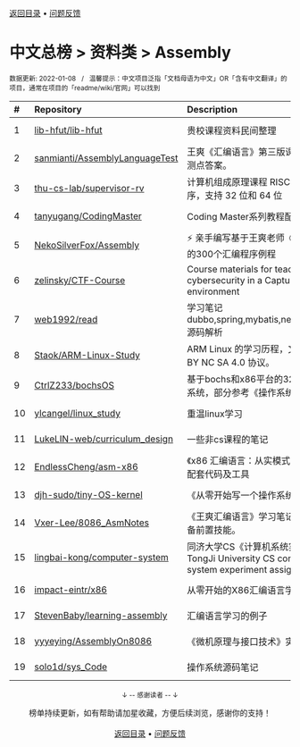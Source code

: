<a href="https://github.com/GrowingGit/GitHub-Chinese-Top-Charts#github中文排行榜">返回目录</a> • <a href="/content/docs/feedback.md">问题反馈</a>

# 中文总榜 > 资料类 > Assembly
<sub>数据更新: 2022-01-08&nbsp;&nbsp;&nbsp;/&nbsp;&nbsp;&nbsp;温馨提示：中文项目泛指「文档母语为中文」OR「含有中文翻译」的项目，通常在项目的「readme/wiki/官网」可以找到</sub>

|#|Repository|Description|Stars|Updated|
|:-|:-|:-|:-|:-|
|1|[lib-hfut/lib-hfut](https://github.com/lib-hfut/lib-hfut)|贵校课程资料民间整理|161|2021-12-21|
|2|[sanmianti/AssemblyLanguageTest](https://github.com/sanmianti/AssemblyLanguageTest)|王爽《汇编语言》第三版课后实验及检测点答案。|75|2021-07-26|
|3|[thu-cs-lab/supervisor-rv](https://github.com/thu-cs-lab/supervisor-rv)|计算机组成原理课程 RISC-V 监控程序，支持 32 位和 64 位|67|2021-09-20|
|4|[tanyugang/CodingMaster](https://github.com/tanyugang/CodingMaster)|Coding Master系列教程配套代码。|65|2021-09-04|
|5|[NekoSilverFox/Assembly](https://github.com/NekoSilverFox/Assembly)|⚡ 亲手编写基于王爽老师《汇编语言》的300个汇编程序例程|54|2021-12-30|
|6|[zelinsky/CTF-Course](https://github.com/zelinsky/CTF-Course)|Course materials for teaching cybersecurity in a Capture the Flag environment|44|2021-08-18|
|7|[web1992/read](https://github.com/web1992/read)|学习笔记 dubbo,spring,mybatis,netty,rocketmq 源码解析|25|2022-01-07|
|8|[Staok/ARM-Linux-Study](https://github.com/Staok/ARM-Linux-Study)|ARM Linux 的学习历程，文章遵守 CC BY NC SA 4.0 协议。|6|2021-09-27|
|9|[CtrlZ233/bochsOS](https://github.com/CtrlZ233/bochsOS)|基于bochs和x86平台的32为微型操作系统，部分参考《操作系统真象还原》|4|2021-07-26|
|10|[ylcangel/linux_study](https://github.com/ylcangel/linux_study)|重温linux学习|4|2021-07-11|
|11|[LukeLIN-web/curriculum_design](https://github.com/LukeLIN-web/curriculum_design)|一些非cs课程的笔记|4|2021-11-30|
|12|[EndlessCheng/asm-x86](https://github.com/EndlessCheng/asm-x86)|《x86 汇编语言：从实模式到保护模式》配套代码及工具|3|2021-10-29|
|13|[djh-sudo/tiny-OS-kernel](https://github.com/djh-sudo/tiny-OS-kernel)|《从零开始写一个操作系统》|3|2021-10-10|
|14|[Vxer-Lee/8086_AsmNotes](https://github.com/Vxer-Lee/8086_AsmNotes)|《王爽汇编语言》学习笔记，学逆向必备前置技能。|3|2021-09-29|
|15|[lingbai-kong/computer-system](https://github.com/lingbai-kong/computer-system)|同济大学CS《计算机系统实验》实验二TongJi University CS computer system experiment assignment 2|2|2021-07-25|
|16|[impact-eintr/x86](https://github.com/impact-eintr/x86)|从零开始的X86汇编语言学习|2|2022-01-07|
|17|[StevenBaby/learning-assembly](https://github.com/StevenBaby/learning-assembly)|汇编语言学习的例子|2|2021-08-05|
|18|[yyyeying/AssemblyOn8086](https://github.com/yyyeying/AssemblyOn8086)|《微机原理与接口技术》实验|2|2021-10-29|
|19|[solo1d/sys_Code](https://github.com/solo1d/sys_Code)|操作系统源码笔记|2|2021-07-22|

<div align="center">
    <p><sub>↓ -- 感谢读者 -- ↓</sub></p>
    榜单持续更新，如有帮助请加星收藏，方便后续浏览，感谢你的支持！
</div>

<br/>

<div align="center"><a href="https://github.com/GrowingGit/GitHub-Chinese-Top-Charts#github中文排行榜">返回目录</a> • <a href="/content/docs/feedback.md">问题反馈</a></div>
